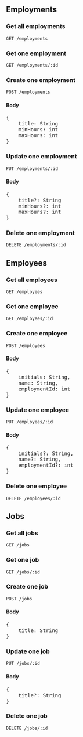 ## Employments
### Get all employments
<code>GET /employments</code>

### Get one employment
<code>GET /employments/:id</code>

### Create one employment
<code>POST /employments</code>
#### Body
<pre>
{
    title: String
    minHours: int
    maxHours: int
}
</pre>


### Update one employment
<code>PUT /employments/:id</code>

#### Body
<pre>
{
    title?: String
    minHours?: int
    maxHours?: int
}
</pre>

### Delete one employment
<code>DELETE /employments/:id</code>

## Employees
### Get all employees
<code>GET /employees</code>

### Get one employee
<code>GET /employees/:id</code>

### Create one employee
<code>POST /employees</code>

#### Body
<pre>
{
    initials: String,
    name: String,
    employmentId: int
}
</pre>

### Update one employee
<code>PUT /employees/:id</code>

#### Body
<pre>
{
    initials?: String,
    name?: String,
    employmentId?: int
}
</pre>

### Delete one employee
<code>DELETE /employees/:id</code>

## Jobs
### Get all jobs
<code>GET /jobs</code>

### Get one job
<code>GET /jobs/:id</code>

### Create one job
<code>POST /jobs</code>

#### Body
<pre>
{
    title: String
}
</pre>

### Update one job
<code>PUT /jobs/:id</code>

#### Body
<pre>
{
    title?: String
}
</pre>

### Delete one job
<code>DELETE /jobs/:id</code>
